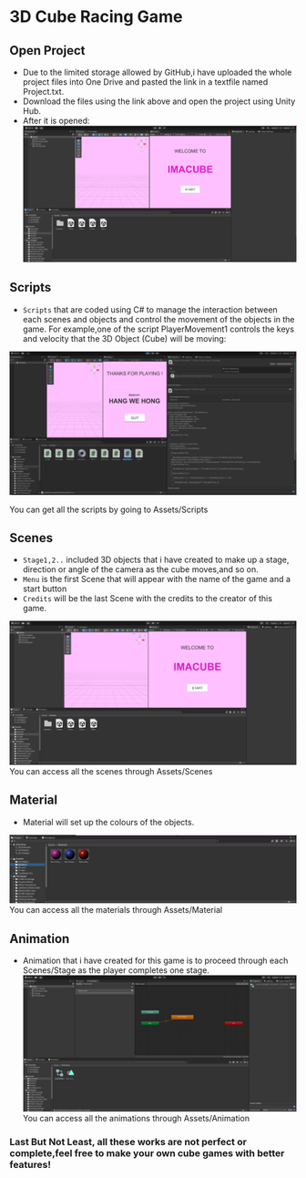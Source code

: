 # 3D Cube Racing Game
## Open Project
- Due to the limited storage allowed by GitHub,i have uploaded the whole project files into One Drive and pasted the link in a textfile named Project.txt.
- Download the files using the link above and open the project using Unity Hub.
- After it is opened:
![Open](Image/ReadMe1.png)
## Scripts
- `Scripts` that are coded using C# to manage the interaction between each scenes and objects and control the movement of the objects in the game.
For example,one of the script PlayerMovement1 controls the keys and velocity that the 3D Object (Cube) will be moving:

![Scripts](Image/ReadMe2.png)

You can get all the scripts by going to Assets/Scripts
## Scenes
- `Stage1,2..` included 3D objects that i have created to make up a stage, direction or angle of the camera as the cube moves,and so on.
- `Menu` is the first Scene that will appear with the name of the game and a start button
- `Credits` will be the last Scene with the credits to the creator of this game.

![Scenes](Image/ReadMe3.png)
You can access all the scenes through Assets/Scenes

## Material
- Material will set up the colours of the objects.

![Material](Image/ReadMe4.png)
You can access all the materials through Assets/Material

## Animation
- Animation that i have created for this game is to proceed through each Scenes/Stage as the player completes one stage.
![Material](Image/ReadMe5.png)
You can access all the animations through Assets/Animation

### Last But Not Least, all these works are not perfect or complete,feel free to make your own cube games with better features!
